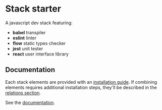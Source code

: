 # Stack starter

A javascript dev stack featuring:

+ **babel** transpiler
+ **eslint** linter
+ **flow** static types checker
+ **jest** unit tester
+ **react** user interface library

## Documentation

Each stack elements are provided with an [installation guide](doc/elements/README.md). If combining elements requires additional installation steps, they'll be described in the [relations section](doc/relations/README.md).

See the [documentation](doc/README.md).